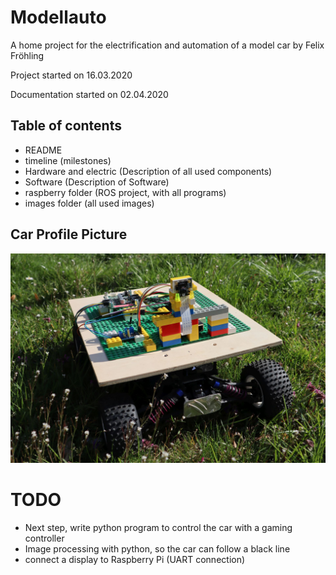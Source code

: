 # Modellauto
A home project for the electrification and automation of a model car by Felix Fröhling

Project started on 16.03.2020

Documentation started on 02.04.2020


## Table of contents
- README
- timeline (milestones)
- Hardware and electric (Description of all used components)
- Software (Description of Software)
- raspberry folder (ROS project, with all programs)
- images folder (all used images)


## Car Profile Picture
<img src="/images/car_outdoor.jpg" width="600">




# TODO
- Next step, write python program to control the car with a gaming controller
- Image processing with python, so the car can follow a black line
- connect a display to Raspberry Pi (UART connection)
